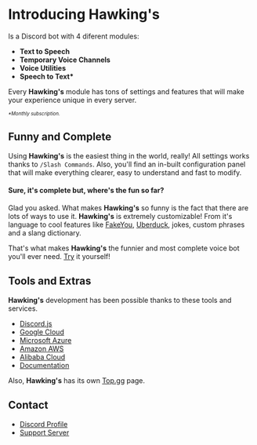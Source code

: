 # Introducing Hawking's <!-- {docsify-ignore-all} -->

Is a Discord bot with 4 diferent modules:

- __Text to Speech__
- __Temporary Voice Channels__
- __Voice Utilities__
- __Speech to Text*__

Every __Hawking's__ module has tons of settings and features that will make your experience unique in every server.

<small><small>_*Monthly subscription._</small></small>


## Funny and Complete

Using __Hawking's__ is the easiest thing in the world, really! All settings works thanks to `/Slash Commands`. Also, you'll find an in-built configuration panel that will make everything clearer, easy to understand and fast to modify.

#### Sure, it's complete but, where's the fun so far?

Glad you asked. What makes __Hawking's__ so funny is the fact that there are lots of ways to use it. __Hawking's__ is extremely customizable! From it's language to cool features like [FakeYou][10], [Uberduck][11], jokes, custom phrases and a slang dictionary.

That's what makes __Hawking's__ the funnier and most complete voice bot you'll ever need. [Try][12] it yourself!


## Tools and Extras

__Hawking's__ development has been possible thanks to these tools and services.

- [Discord.js][2]
- [Google Cloud][3]
- [Microsoft Azure][4]
- [Amazon AWS][5]
- [Alibaba Cloud][6]
- [Documentation][7]

Also, __Hawking's__ has its own [Top.gg][1] page.


## Contact

- [Discord Profile][8]
- [Support Server][9]


<!-- Enlaces -->
[1]: https://top.gg/bot/828540208743710741
[2]: https://discord.js.org/#/docs/discord.js/main/general/welcome
[3]: https://cloud.google.com/
[4]: https://azure.microsoft.com/
[5]: https://aws.amazon.com/
[6]: https://www.alibabacloud.com/
[7]: https://danlop618.github.io/Hawkings/
[8]: https://discordapp.com/users/681624717219725312
[9]: https://discord.gg/GuDjFkrYf4
[10]: https://fakeyou.com/
[11]: https://uberduck.ai/
[12]: https://discord.com/oauth2/authorize?client_id=828540208743710741&permissions=871722000&scope=bot%20applications.commands
